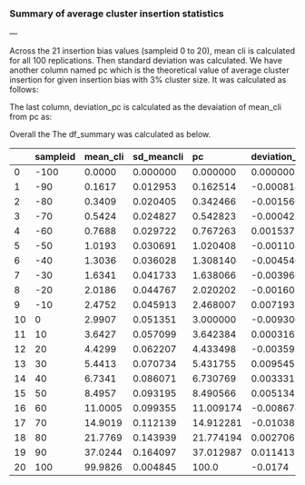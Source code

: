 ### Summary of average cluster insertion statistics
—

Across the 21 insertion bias values (sampleid 0 to 20), mean cli is calculated for all 100 replications. Then standard deviation was calculated. We have another column named pc which is the theoretical value of average cluster insertion for  given insertion bias with 3% cluster size. It was calculated as follows: 

<!-- 
Python

\# Define your function  
def pc(bias, clufrac):  
genfrac = 1.0 \- clufrac  
bias = bias / 100  
 clufit = (bias + 1.0) / 2.0  
 genfit = 1.0 \- clufit  
totfit = clufrac * clufit + genfrac * genfit  
p = (clufrac * clufit) / totfit  
return p * 100  
  
\# Create a new dataframe where 'gen' == 0 and sort it by 'sampleid'  
df2 = df\[df\['gen'\] == 0\]\[numeric\_columns\].sort\_values('sampleid')  
  
\# Calculate the expected values (pc) for each 'sampleid'  
df2\['pc'\] = df2\['sampleid'\].apply(lambda x: pc(x, 0.03)) 
-->


The last column, deviation_pc is calculated as the devaiation  of mean_cli from pc as:

<!-- df_summary\['deviation_pc'\] = df_summary\['mean_cli'\] \- df_summary\['pc'\]  -->

Overall the The df_summary was calculated as below.

<!-- 
Python

\# Convert sampleid to numeric  
df2\['sampleid'\] = pd.to_numeric(df2\['sampleid'\])  
  
\# Calculate mean\_cli, sd\_meancli, pc, and deviation_pc  
df_summary = df2.groupby('sampleid')\['avcli'\].agg(\['mean', 'std'\]).reset_index()  
df_summary.columns = \['sampleid', 'mean_cli', 'sd_meancli'\]  
df_summary\['pc'\] = pc(df_summary\['sampleid'\], 0.03)  
df_summary\['deviation_pc'\] = df_summary\['mean_cli'\] \- df_summary\['pc'\] 

-->



|  | sampleid | mean\_cli | sd\_meancli | pc | deviation\_pc |
| :--- | :--- | :--- | :--- | :--- | :--- |
| 0 | -100 | 0.0000 | 0.000000 | 0.000000 | 0.000000 |
| 1 | -90 | 0.1617 | 0.012953 | 0.162514 | -0.000814 |
| 2 | -80 | 0.3409 | 0.020405 | 0.342466 | -0.001566 |
| 3 | -70 | 0.5424 | 0.024827 | 0.542823 | -0.000423 |
| 4 | -60 | 0.7688 | 0.029722 | 0.767263 | 0.001537 |
| 5 | -50 | 1.0193 | 0.030691 | 1.020408 | -0.001108 |
| 6 | -40 | 1.3036 | 0.036028 | 1.308140 | -0.004540 |
| 7 | -30 | 1.6341 | 0.041733 | 1.638066 | -0.003966 |
| 8 | -20 | 2.0186 | 0.044767 | 2.020202 | -0.001602 |
| 9 | -10 | 2.4752 | 0.045913 | 2.468007 | 0.007193 |
| 10 | 0 | 2.9907 | 0.051351 | 3.000000 | -0.009300 |
| 11 | 10 | 3.6427 | 0.057099 | 3.642384 | 0.000316 |
| 12 | 20 | 4.4299 | 0.062207 | 4.433498 | -0.003598 |
| 13 | 30 | 5.4413 | 0.070734 | 5.431755 | 0.009545 |
| 14 | 40 | 6.7341 | 0.086071 | 6.730769 | 0.003331 |
| 15 | 50 | 8.4957 | 0.093195 | 8.490566 | 0.005134 |
| 16 | 60 | 11.0005 | 0.099355 | 11.009174 | -0.008674 |
| 17 | 70 | 14.9019 | 0.112139 | 14.912281 | -0.010381 |
| 18 | 80 | 21.7769 | 0.143939 | 21.774194 | 0.002706 |
| 19 | 90 | 37.0244 | 0.164097 | 37.012987 | 0.011413 |
| 20 | 100 | 99.9826 | 0.004845 | 100.0 | -0.0174 |
